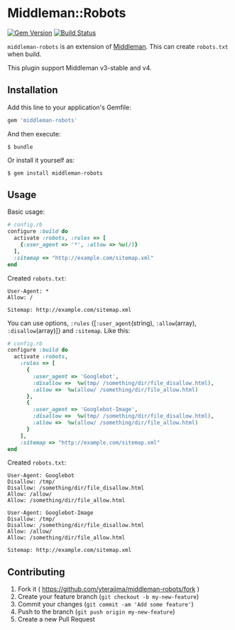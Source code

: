 # Middleman::Robots

[![Gem Version](https://badge.fury.io/rb/middleman-robots.svg)](http://badge.fury.io/rb/middleman-robots)
[![Build Status](https://travis-ci.org/yterajima/middleman-robots.svg?branch=master)](https://travis-ci.org/yterajima/middleman-robots)

`middleman-robots` is an extension of [Middleman](http://middlemanapp.com/). This can create `robots.txt` when build.

This plugin support Middleman v3-stable and v4.

## Installation

Add this line to your application's Gemfile:

```ruby
gem 'middleman-robots'
```

And then execute:

    $ bundle

Or install it yourself as:

    $ gem install middleman-robots

## Usage

Basic usage:

```ruby
# config.rb
configure :build do
  activate :robots, :rules => [
    {:user_agent => '*', :allow => %w(/)}
  ],
  :sitemap => "http://example.com/sitemap.xml"
end
```

Created `robots.txt`:

```
User-Agent: *
Allow: /

Sitemap: http://example.com/sitemap.xml

```

You can use options, `:rules` {[`:user_agent`(string), `:allow`(array), `:disallow`(array)]} and `:sitemap`. Like this:

```ruby
# config.rb
configure :build do
  activate :robots,
    :rules => [
      {
        :user_agent => 'Googlebot',
        :disallow =>  %w(tmp/ /something/dir/file_disallow.html),
        :allow =>  %w(allow/ /something/dir/file_allow.html)
      },
      {
        :user_agent => 'Googlebot-Image',
        :disallow =>  %w(tmp/ /something/dir/file_disallow.html),
        :allow =>  %w(allow/ /something/dir/file_allow.html)
      }
    ],
    :sitemap => "http://example.com/sitemap.xml"
end
```

Created `robots.txt`:

```
User-Agent: Googlebot
Disallow: /tmp/
Disallow: /something/dir/file_disallow.html
Allow: /allow/
Allow: /something/dir/file_allow.html

User-Agent: Googlebot-Image
Disallow: /tmp/
Disallow: /something/dir/file_disallow.html
Allow: /allow/
Allow: /something/dir/file_allow.html

Sitemap: http://example.com/sitemap.xml

```

## Contributing

1. Fork it ( https://github.com/yterajima/middleman-robots/fork )
2. Create your feature branch (`git checkout -b my-new-feature`)
3. Commit your changes (`git commit -am 'Add some feature'`)
4. Push to the branch (`git push origin my-new-feature`)
5. Create a new Pull Request

